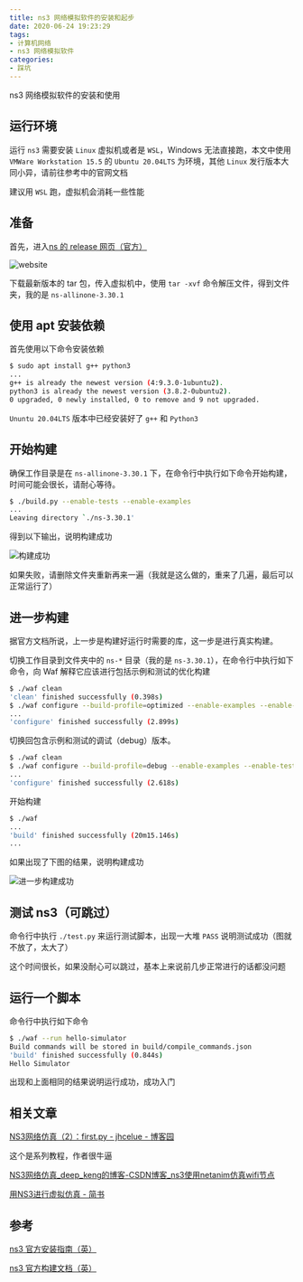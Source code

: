```yaml
---
title: ns3 网络模拟软件的安装和起步
date: 2020-06-24 19:23:29
tags:
- 计算机网络
- ns3 网络模拟软件
categories:
- 踩坑
---
```


ns3 网络模拟软件的安装和使用
<!--more-->

## 运行环境

运行 `ns3` 需要安装 `Linux` 虚拟机或者是 `WSL`，Windows 无法直接跑，本文中使用 `VMWare Workstation 15.5` 的 `Ubuntu 20.04LTS` 为环境，其他 `Linux` 发行版本大同小异，请前往参考中的官网文档

建议用 `WSL` 跑，虚拟机会消耗一些性能

## 准备

首先，进入[ns 的 release 网页（官方）](https://www.nsnam.org/releases/)

![website](https://s1.ax1x.com/2020/06/24/Nwenq1.png)

下载最新版本的 tar 包，传入虚拟机中，使用 `tar -xvf` 命令解压文件，得到文件夹，我的是 `ns-allinone-3.30.1`

## 使用 apt 安装依赖

首先使用以下命令安装依赖

```bash
$ sudo apt install g++ python3
...
g++ is already the newest version (4:9.3.0-1ubuntu2).
python3 is already the newest version (3.8.2-0ubuntu2).
0 upgraded, 0 newly installed, 0 to remove and 9 not upgraded.
```

`Ununtu 20.04LTS` 版本中已经安装好了 `g++` 和 `Python3`

## 开始构建

确保工作目录是在 `ns-allinone-3.30.1` 下，在命令行中执行如下命令开始构建，时间可能会很长，请耐心等待。

```bash
$ ./build.py --enable-tests --enable-examples
...
Leaving directory `./ns-3.30.1'
```

得到以下输出，说明构建成功

![构建成功](https://s1.ax1x.com/2020/06/24/Nwmb9S.jpg)

如果失败，请删除文件夹重新再来一遍（我就是这么做的，重来了几遍，最后可以正常运行了）

## 进一步构建

据官方文档所说，上一步是构建好运行时需要的库，这一步是进行真实构建。

切换工作目录到文件夹中的 `ns-*` 目录（我的是 `ns-3.30.1`），在命令行中执行如下命令，向 Waf 解释它应该进行包括示例和测试的优化构建

```bash
$ ./waf clean
'clean' finished successfully (0.398s)
$ ./waf configure --build-profile=optimized --enable-examples --enable-tests
...
'configure' finished successfully (2.899s)
```

切换回包含示例和测试的调试（debug）版本。

```bash
$ ./waf clean
$ ./waf configure --build-profile=debug --enable-examples --enable-tests
...
'configure' finished successfully (2.618s)
```

开始构建

```bash
$ ./waf
...
'build' finished successfully (20m15.146s)
...
```

如果出现了下图的结果，说明构建成功

![进一步构建成功](https://s1.ax1x.com/2020/06/24/NwuTSS.jpg)

## 测试 ns3（可跳过）

命令行中执行 `./test.py` 来运行测试脚本，出现一大堆 `PASS` 说明测试成功（图就不放了，太大了）

这个时间很长，如果没耐心可以跳过，基本上来说前几步正常进行的话都没问题

## 运行一个脚本

命令行中执行如下命令

```bash
$ ./waf --run hello-simulator
Build commands will be stored in build/compile_commands.json
'build' finished successfully (0.844s)
Hello Simulator
```

出现和上面相同的结果说明运行成功，成功入门

## 相关文章

[NS3网络仿真（2）：first.py - jhcelue - 博客园](https://www.cnblogs.com/jhcelue/p/6905943.html)

这个是系列教程，作者很牛逼

[NS3网络仿真_deep_keng的博客-CSDN博客_ns3使用netanim仿真wifi节点](https://blog.csdn.net/deep_kang/article/details/73350350)

[用NS3进行虚拟仿真 - 简书](https://www.jianshu.com/p/fe77a15a1eb4)

## 参考

[ns3 官方安装指南（英）](https://www.nsnam.org/wiki/Installation)

[ns3 官方构建文档（英）](https://www.nsnam.org/docs/release/3.30/tutorial/html/getting-started.html)
